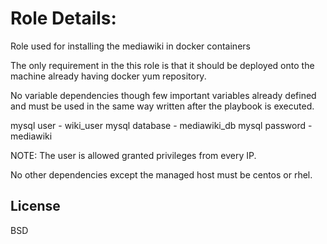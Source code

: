 Role Details: 
========= 

Role used for installing the mediawiki in docker containers

The only requirement in the this role is that it should be deployed onto the machine already having docker yum repository.
  
No variable dependencies though few important variables already defined and must be used in the same way written after the playbook is executed.

mysql user - wiki_user
mysql database - mediawiki_db
mysql password - mediawiki

NOTE: The user is allowed granted privileges from every IP.

No other dependencies except the managed host must be centos or rhel.

License
-------

BSD
